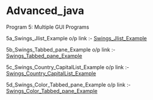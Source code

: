 # Advanced_java

Program 5: Multiple GUI Programs

5a_Swings_Jlist_Example o/p link :-
<a href="https://github.com/ravi1718/Advanced-java-programs/blob/main/lab5_Swings/5a_swinglist.jpg">Swings_Jlist_Example</a>
<br/>

5b_Swings_Tabbed_pane_Example o/p link :- 
<a href="https://github.com/ravi1718/Advanced-java-programs/blob/main/lab5_Swings/5b_tabbedpanelexample.jpg">Swings_Tabbed_pane_Example</a>
<br/>

5c_Swings_Country_CapitalList_Example o/p link :- 
<a href="https://github.com/ravi1718/Advanced-java-programs/blob/main/lab5_Swings/5c_countrycapitallist.jpg">Swings_Country_CapitalList_Example</a>
<br/>

5d_Swings_Color_Tabbed_pane_Example o/p link :- 
<a href="https://github.com/ravi1718/Advanced-java-programs/blob/main/lab5_Swings/5d_colortabbedpane.jpg">Swings_Color_Tabbed_pane_Example</a>
<br/>













